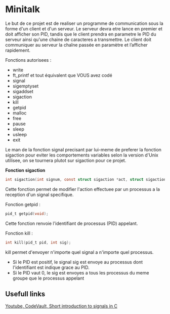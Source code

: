 # Minitalk

Le but de ce projet est de realiser un programme de communication sous la forme d'un client et d'un serveur. Le serveur devra etre lance en premier et doit afficher son PID, tandis que le client prendra en parametre le PID du serveur ainsi qu'une chaine de caracteres a transmettre. Le client doit communiquer au serveur la chaîne passée en paramètre et l’afficher rapidement.

Fonctions autorisees :

- write
- ft_printf et tout équivalent que VOUS avez codé
- signal
- sigemptyset
- sigaddset
- sigaction
- kill
- getpid
- malloc
- free
- pause
- sleep
- usleep
- exit

Le man de la fonction signal precisant par lui-meme de preferer la fonction sigaction pour eviter les comportements variables selon la version d'Unix utilisee, on se tournera plutot sur sigaction pour ce projet.

**Fonction sigaction**
```c
int sigaction(int signum, const struct sigaction *act, struct sigaction *oldact);
```
Cette fonction permet de modifier l'action effectuee par un processus a la reception d'un signal specifique.


Fonction getpid :
```c
pid_t getpid(void);
```
Cette fonction renvoie l'identifiant de processus (PID) appelant.

Fonction kill :
```c
int kill(pid_t pid, int sig);
```
kill permet d'envoyer n'importe quel signal a n'importe quel processus. 
- Si le PID est positif, le signal sig est envoye au processus dont l'identifiant est indique grace au PID.
- Si le PID vaut 0, le sig est envoyes a tous les processus du meme groupe que le processus appelant

## Usefull links

[Youtube, CodeVault, Short introduction to signals in C](https://www.youtube.com/watch?v=5We_HtLlAbs)
